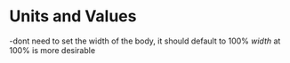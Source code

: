 # Units and Values
-dont need to set the width of the body, it should default to 100%
*width* at 100% is more desirable
